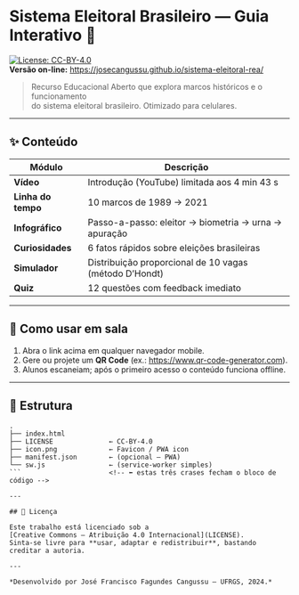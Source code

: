 # Sistema Eleitoral Brasileiro — Guia Interativo 📱

[![License: CC-BY-4.0](https://img.shields.io/badge/License-CC--BY%204.0-blue.svg)](LICENSE)  
**Versão on-line:** https://josecangussu.github.io/sistema-eleitoral-rea/

> Recurso Educacional Aberto que explora marcos históricos e o funcionamento  
> do sistema eleitoral brasileiro. Otimizado para celulares.

---

## ✨ Conteúdo

| Módulo                | Descrição                                                |
|-----------------------|----------------------------------------------------------|
| **Vídeo**             | Introdução (YouTube) limitada aos 4 min 43 s             |
| **Linha do tempo**    | 10 marcos de 1989 → 2021                                 |
| **Infográfico**       | Passo-a-passo: eleitor → biometria → urna → apuração     |
| **Curiosidades**      | 6 fatos rápidos sobre eleições brasileiras               |
| **Simulador**         | Distribuição proporcional de 10 vagas (método D’Hondt)   |
| **Quiz**              | 12 questões com feedback imediato                        |

---

## 📲 Como usar em sala

1. Abra o link acima em qualquer navegador mobile.  
2. Gere ou projete um **QR Code** (ex.: <https://www.qr-code-generator.com>).  
3. Alunos escaneiam; após o primeiro acesso o conteúdo funciona offline.

---

## 🔧 Estrutura

```text
.
├── index.html
├── LICENSE              ← CC-BY-4.0
├── icon.png             ← Favicon / PWA icon
├── manifest.json        ← (opcional – PWA)
└── sw.js                ← (service-worker simples)
```                      <!-- ⬅️ estas três crases fecham o bloco de código -->

---

## 📄 Licença

Este trabalho está licenciado sob a  
[Creative Commons – Atribuição 4.0 Internacional](LICENSE).  
Sinta-se livre para **usar, adaptar e redistribuir**, bastando creditar a autoria.

---

*Desenvolvido por José Francisco Fagundes Cangussu – UFRGS, 2024.*

